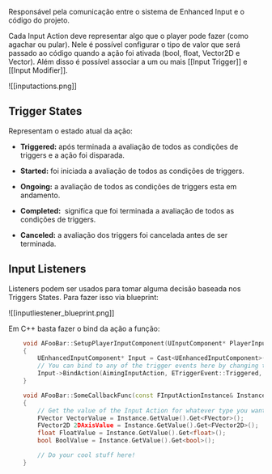 Responsável pela comunicação entre o sistema de Enhanced Input e o código do projeto.

Cada Input Action deve representar algo que o player pode fazer (como agachar ou pular). Nele é possível configurar o tipo de valor que será passado ao código quando a ação foi ativada (bool, float, Vector2D e Vector). Além disso é possível associar a um ou mais [[Input Trigger]] e [[Input Modifier]].

![[inputactions.png]]

## Trigger States

Representam o estado atual da ação:

- **Triggered:** após terminada a avaliação de todos as condições de triggers e a ação foi disparada.
    
- **Started:** foi iniciada a avaliação de todos as condições de triggers.
    

- **Ongoing:** a avaliação de todos as condições de triggers esta em andamento.
    
- **Completed:**  significa que foi terminada a avaliação de todos as condições de triggers.
    

- **Canceled:** a avaliação dos triggers foi cancelada antes de ser terminada.

## Input Listeners

Listeners podem ser usados para tomar alguma decisão baseada nos Triggers States. Para fazer isso via blueprint:

![[inputliestener_blueprint.png]]

Em C++ basta fazer o bind da ação a função:

```cpp
    void AFooBar::SetupPlayerInputComponent(UInputComponent* PlayerInputComponent)
    {
        UEnhancedInputComponent* Input = Cast<UEnhancedInputComponent>(PlayerInputComponent);
        // You can bind to any of the trigger events here by changing the "ETriggerEvent" enum value
        Input->BindAction(AimingInputAction, ETriggerEvent::Triggered, this, &AFooBar::SomeCallbackFunc);
    }

    void AFooBar::SomeCallbackFunc(const FInputActionInstance& Instance)
    {
        // Get the value of the Input Action for whatever type you want here...
        FVector VectorValue = Instance.GetValue().Get<FVector>();
        FVector2D 2DAxisValue = Instance.GetValue().Get<FVector2D>();
        float FloatValue = Instance.GetValue().Get<float>(); 
        bool BoolValue = Instance.GetValue().Get<bool>();

        // Do your cool stuff here!
    } 
```

